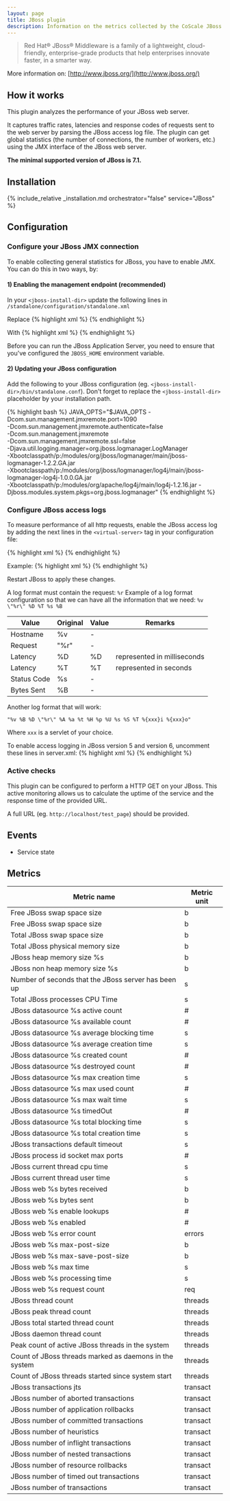 ```yaml
---
layout: page
title: JBoss plugin
description: Information on the metrics collected by the CoScale JBoss plugin.
---
```


> Red Hat® JBoss® Middleware is a family of a lightweight, cloud-friendly, enterprise-grade products that help enterprises innovate faster, in a smarter way.

More information on: [http://www.jboss.org/](http://www.jboss.org/)

## How it works

This plugin analyzes the performance of your JBoss web server.

It captures traffic rates, latencies and response codes of requests sent to the web server by parsing the JBoss access log file. The plugin can get global statistics (the number of connections, the number of workers, etc.) using the JMX interface of the JBoss web server.

**The minimal supported version of JBoss is 7.1.**

## Installation

{% include_relative _installation.md orchestrator="false" service="JBoss" %}

## Configuration

### Configure your JBoss JMX connection

To enable collecting general statistics for JBoss, you have to enable JMX. You can do this in two ways, by:

#### 1) Enabling the management endpoint (recommended)

In your `<jboss-install-dir>` update the following lines in `/standalone/configuration/standalone.xml`

Replace
{% highlight xml %}
<subsystem xmlns="urn:jboss:domain:jmx:1.1">
    <show-model value="true"/>
    <remoting-connector/>
</subsystem>
{% endhighlight %}

With
{% highlight xml %}
<subsystem xmlns="urn:jboss:domain:jmx:1.1">
    <show-model value="true"/>
    <remoting-connector use-management-endpoint="true"/>
</subsystem>
{% endhighlight %}

Before you can run the JBoss Application Server, you need to ensure that you've configured the `JBOSS_HOME` environment variable.

#### 2) Updating your JBoss configuration

Add the following to your JBoss configuration (eg. `<jboss-install-dir>/bin/standalone.conf`). Don't forget to replace the `<jboss-install-dir>` placeholder by your installation path.

{% highlight bash %}
JAVA_OPTS="$JAVA_OPTS -Dcom.sun.management.jmxremote.port=1090 \
    -Dcom.sun.management.jmxremote.authenticate=false \
    -Dcom.sun.management.jmxremote \
    -Dcom.sun.management.jmxremote.ssl=false \
    -Djava.util.logging.manager=org.jboss.logmanager.LogManager \
    -Xbootclasspath/p:<jboss-install-dir>/modules/org/jboss/logmanager/main/jboss-logmanager-1.2.2.GA.jar \
    -Xbootclasspath/p:<jboss-install-dir>/modules/org/jboss/logmanager/log4j/main/jboss-logmanager-log4j-1.0.0.GA.jar \
    -Xbootclasspath/p:<jboss-install-dir>/modules/org/apache/log4j/main/log4j-1.2.16.jar -Djboss.modules.system.pkgs=org.jboss.logmanager"
{% endhighlight %}


### Configure JBoss access logs

To measure performance of all http requests, enable the JBoss access log by adding the next lines in the `<virtual-server>` tag in your configuration file:

{% highlight xml %}
<access-log pattern="%v %B %D &quot;%r&quot; %A %a %t %H %p %U %s %S %T" rotate="true">
    <directory path="." relative-to="jboss.server.log.dir"/>
</access-log>
{% endhighlight %}

Example:
{% highlight xml %}
<virtual-server name="default-host" enable-welcome-root="true">
    <alias name="localhost"/>
    <alias name="example.com"/>
    <access-log pattern="%v %B %D &quot;%r&quot; %A %a %t %H %p %U %s %S %T" rotate="true">
        <directory path="." relative-to="jboss.server.log.dir"/>
    </access-log>
</virtual-server>
{% endhighlight %}

Restart JBoss to apply these changes.


A log format must contain the request: `%r`
Example of a log format configuration so that we can have all the information that we need:
`%v \"%r\" %D %T %s %B`

| Value       | Original | Value | Remarks                     |
|-------------|----------|-------|-----------------------------|
| Hostname    | %v       | -     |                             |
| Request     | \"%r\"   | -     |                             |
| Latency     | %D       | %D    | represented in milliseconds |
| Latency     | %T       | %T    | represented in seconds      |
| Status Code | %s       | -     |                             |
| Bytes Sent  | %B       | -     |                             |

Another log format that will work:

`"%v %B %D \"%r\" %A %a %t %H %p %U %s %S %T %{xxx}i %{xxx}o"`

Where `xxx` is a servlet of your choice.

To enable access logging in JBoss version 5 and version 6, uncomment these lines in server.xml:
{% highlight xml %}
<Valve className="org.apache.catalina.valves.AccessLogValve"
   prefix="localhost_access_log." suffix=".log"
   pattern="common" directory="${jboss.server.log.dir}"
   resolveHosts="false" />
{% endhighlight %}

### Active checks

This plugin can be configured to perform a HTTP GET on your JBoss. This active monitoring allows us to calculate the uptime of the service and the response time of the provided URL.

A full URL (eg. `http://localhost/test_page`) should be provided.

## Events

* Service state


## Metrics

| Metric name                                             | Metric unit |
|---------------------------------------------------------|-------------|
| Free JBoss swap space size                              | b           |
| Free JBoss swap space size                              | b           |
| Total JBoss swap space size                             | b           |
| Total JBoss physical memory size                        | b           |
| JBoss heap memory size %s                               | b           |
| JBoss non heap memory size %s                           | b           |
| Number of seconds that the JBoss server has been up     | s           |
| Total JBoss processes CPU Time                          | s           |
| JBoss datasource %s active count                        | #           |
| JBoss datasource %s available count                     | #           |
| JBoss datasource %s average blocking time               | s           |
| JBoss datasource %s average creation time               | s           |
| JBoss datasource %s created count                       | #           |
| JBoss datasource %s destroyed count                     | #           |
| JBoss datasource %s max creation time                   | s           |
| JBoss datasource %s max used count                      | #           |
| JBoss datasource %s max wait time                       | s           |
| JBoss datasource %s timedOut                            | #           |
| JBoss datasource %s total blocking time                 | s           |
| JBoss datasource %s total creation time                 | s           |
| JBoss transactions default timeout                      | s           |
| JBoss process id socket max ports                       | #           |
| JBoss current thread cpu time                           | s           |
| JBoss current thread user time                          | s           |
| JBoss web %s bytes received                             | b           |
| JBoss web %s bytes sent                                 | b           |
| JBoss web %s enable lookups                             | #           |
| JBoss web %s enabled                                    | #           |
| JBoss web %s error count                                | errors      |
| JBoss web %s max-post-size                              | b           |
| JBoss web %s max-save-post-size                         | b           |
| JBoss web %s max time                                   | s           |
| JBoss web %s processing time                            | s           |
| JBoss web %s request count                              | req         |
| JBoss thread count                                      | threads     |
| JBoss peak thread count                                 | threads     |
| JBoss total started thread count                        | threads     |
| JBoss daemon thread count                               | threads     |
| Peak count of active JBoss threads in the system        | threads     |
| Count of JBoss threads marked as daemons in the system  | threads     |
| Count of JBoss threads started since system start       | threads     |
| JBoss transactions jts                                  | transact    |
| JBoss number of aborted transactions                    | transact    |
| JBoss number of application rollbacks                   | transact    |
| JBoss number of committed transactions                  | transact    |
| JBoss number of heuristics                              | transact    |
| JBoss number of inflight transactions                   | transact    |
| JBoss number of nested transactions                     | transact    |
| JBoss number of resource rollbacks                      | transact    |
| JBoss number of timed out transactions                  | transact    |
| JBoss number of transactions                            | transact    |
